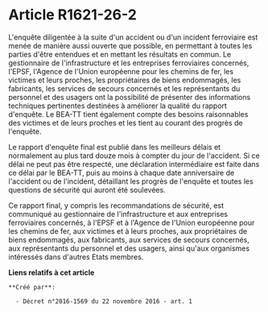 # Article R1621-26-2

L'enquête  diligentée à la suite d'un accident ou d'un incident ferroviaire est  menée de manière aussi ouverte que possible,
en permettant à toutes les  parties d'être entendues et en mettant les résultats en commun. Le  gestionnaire de
l'infrastructure et les entreprises ferroviaires  concernés, l'EPSF, l'Agence de l'Union européenne pour les chemins de  fer,
les victimes et leurs proches, les propriétaires de biens  endommagés, les fabricants, les services de secours concernés et
les  représentants du personnel et des usagers ont la possibilité de  présenter des informations techniques pertinentes
destinées à améliorer  la qualité du rapport d'enquête. Le BEA-TT tient également compte des  besoins raisonnables des
victimes et de leurs proches et les tient au  courant des progrès de l'enquête. 

Le rapport  d'enquête final est publié dans les meilleurs délais et normalement au  plus tard douze mois à compter du jour de
l'accident. Si ce délai ne  peut pas être respecté, une déclaration intermédiaire est faite dans ce  délai par le BEA-TT,
puis au moins à chaque date anniversaire de  l'accident ou de l'incident, détaillant les progrès de l'enquête et  toutes les
questions de sécurité qui auront été soulevées. 

Ce rapport final, y compris les recommandations de sécurité, est  communiqué au gestionnaire de l'infrastructure et aux
entreprises  ferroviaires concernés, à l'EPSF et à l'Agence de l'Union européenne  pour les chemins de fer, aux victimes et à
leurs proches, aux  propriétaires de biens endommagés, aux fabricants, aux services de  secours concernés, aux représentants
du personnel et des usagers, ainsi  qu'aux organismes intéressés dans d'autres Etats membres.

**Liens relatifs à cet article**

	**Créé par**:

	  - Décret n°2016-1569 du 22 novembre 2016 - art. 1
